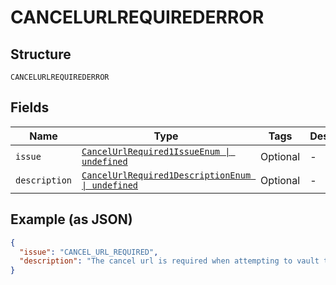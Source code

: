 
# CANCELURLREQUIREDERROR

## Structure

`CANCELURLREQUIREDERROR`

## Fields

| Name | Type | Tags | Description |
|  --- | --- | --- | --- |
| `issue` | [`CancelUrlRequired1IssueEnum \| undefined`](../../doc/models/cancel-url-required-1-issue-enum.md) | Optional | - |
| `description` | [`CancelUrlRequired1DescriptionEnum \| undefined`](../../doc/models/cancel-url-required-1-description-enum.md) | Optional | - |

## Example (as JSON)

```json
{
  "issue": "CANCEL_URL_REQUIRED",
  "description": "The cancel url is required when attempting to vault this source."
}
```

